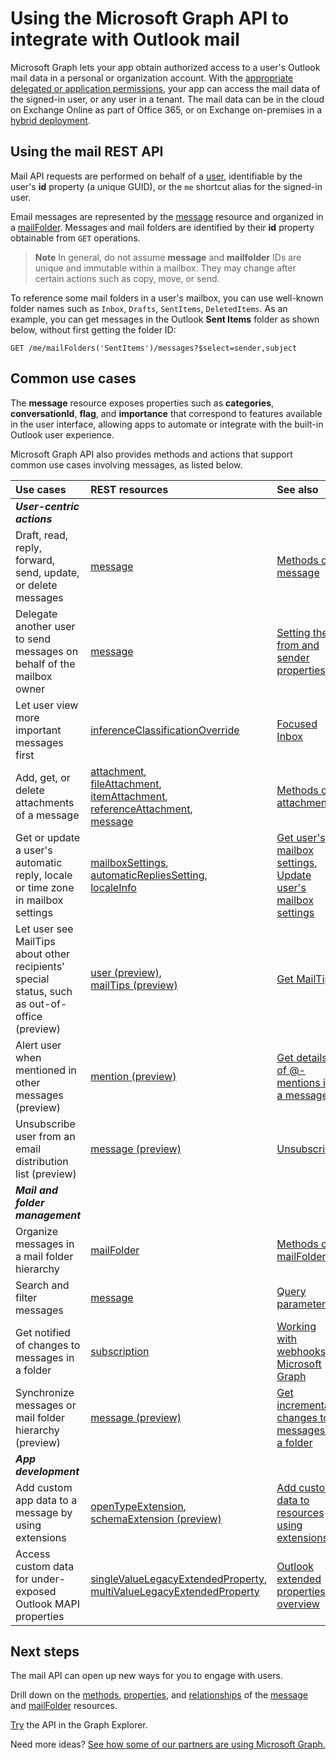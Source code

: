 # Using the Microsoft Graph API to integrate with Outlook mail

Microsoft Graph lets your app obtain authorized access to a user's Outlook mail data in a personal or organization account. 
With the [appropriate delegated or application permissions](../../../authorization/permission_scopes.md), your app can access the mail data of 
the signed-in user, or any user in a tenant. The mail data can be in the cloud on Exchange Online as part of Office 365, or on 
Exchange on-premises in a [hybrid deployment](../../../concepts/hybrid_rest_support.md).

## Using the mail REST API
Mail API requests are performed on behalf of a [user](../resources/user.md), identifiable by the user's **id** property (a unique GUID), 
or the `me` shortcut alias for the signed-in user.

Email messages are represented by the [message](../resources/message.md) resource and organized in a [mailFolder](../resources/mailfolder.md).
Messages and mail folders are identified by their **id** property obtainable from `GET` operations. 

>**Note** In general, do not assume **message** and **mailfolder** IDs are unique and immutable within a mailbox. They may change after certain 
actions such as copy, move, or send. 

To reference some mail folders in a user's mailbox, you can use well-known folder names such as `Inbox`, `Drafts`, `SentItems`, `DeletedItems`. 
As an example, you can get messages in the Outlook **Sent Items** folder as shown below, without first getting the folder ID:
```
GET /me/mailFolders('SentItems')/messages?$select=sender,subject
```

## Common use cases 

The **message** resource exposes properties such as **categories**, **conversationId**, **flag**, and **importance** that correspond to features 
available in the user interface, allowing apps to automate or integrate with the built-in Outlook user experience. 

Microsoft Graph API also provides methods and actions that support common use cases involving messages, as listed below. 

| Use cases		   | REST resources	| See also |
|:---------------|:--------|:----------|
| _**User-centric actions**_ | | |
| Draft, read, reply, forward, send, update, or delete messages | [message](../resources/message.md) | [Methods of message](../resources/message.md#methods) |
| Delegate another user to send messages on behalf of the mailbox owner | [message](../resources/message.md) | [Setting the from and sender properties](../resources/message.md#setting-the-from-and-sender-properties) |
| Let user view more important messages first | [inferenceClassificationOverride](../resources/inferenceClassificationOverride.md) | [Focused Inbox](../resources/manage_focused_inbox.md) |
| Add, get, or delete attachments of a message | [attachment](../resources/attachment.md), <br> [fileAttachment](../resources/fileattachment.md), <br> [itemAttachment](../resources/itemattachment.md), <br> [referenceAttachment](../resources/referenceattachment.md), <br> [message](../resources/message.md) | [Methods of attachment](../resources/attachment.md#methods) |
| Get or update a user's automatic reply, locale or time zone in mailbox settings | [mailboxSettings](../resources/mailboxsettings.md), <br> [automaticRepliesSetting](../resources/automaticrepliessetting.md), <br> [localeInfo](../resources/localeinfo.md) | [Get user's mailbox settings](../api/user_get_mailboxsettings.md), <br> [Update user's mailbox settings](../api/user_update_mailboxsettings.md) |
| Let user see MailTips about other recipients' special status, such as out-of-office (preview) | [user (preview)](https://developer.microsoft.com/en-us/graph/docs/api-reference/beta/resources/user.md), <br> [mailTips (preview)](https://developer.microsoft.com/en-us/graph/docs/api-reference/beta/resources/mailtips.md) | [Get MailTips](https://developer.microsoft.com/en-us/graph/docs/api-reference/beta/api/user_getmailtips.md) |
| Alert user when mentioned in other messages (preview) | [mention (preview)](../resources/mention.md) | [Get details of @-mentions in a message](https://developer.microsoft.com/en-us/graph/docs/api-reference/beta/api/message_get.md#request-2) |
| Unsubscribe user from an email distribution list (preview) | [message (preview)](https://developer.microsoft.com/en-us/graph/docs/api-reference/beta/resources/message.md) | [Unsubscribe](https://developer.microsoft.com/en-us/graph/docs/api-reference/beta/api/message_unsubscribe.md) |
| _**Mail and folder management**_ | | |
| Organize messages in a mail folder hierarchy | [mailFolder](../resources/mailfolder.md)  | [Methods of mailFolder](../resources/mailfolder.md#methods) |
| Search and filter messages | [message](../resources/message.md) | [Query parameters](../../../overview/query_parameters.md)  |
| Get notified of changes to messages in a folder | [subscription](../resources/subscription.md) | [Working with webhooks in Microsoft Graph](../resources/webhooks.md) |
| Synchronize messages or mail folder hierarchy (preview) | [message (preview)](https://developer.microsoft.com/en-us/graph/docs/api-reference/beta/resources/message.md) | [Get incremental changes to messages in a folder](../../../concepts/delta_query_messages.md) |
| _**App development**_ | | |
| Add custom app data to a message by using extensions | [openTypeExtension](../resources/opentypeextension.md), <br> [schemaExtension (preview)](https://developer.microsoft.com/en-us/graph/docs/api-reference/beta/resources/schemaextension.md) | [Add custom data to resources using extensions](../../../concepts/extensibility_overview.md) |
| Access custom data for under-exposed Outlook MAPI properties | [singleValueLegacyExtendedProperty](../resources/singlevaluelegacyextendedproperty.md), <br> [multiValueLegacyExtendedProperty](../resources/multivaluelegacyextendedproperty.md) | [Outlook extended properties overview](../resources/extended-properties-overview.md) |




## Next steps
The mail API can open up new ways for you to engage with users. 

Drill down on the [methods](../resources/message.md#methods), [properties](../resources/message.md#properties), and [relationships](../resources/message.md#relationships) 
of the [message](../resources/message.md) and [mailFolder](../resources/mailfolder.md) resources.

[Try](https://developer.microsoft.com/en-us/graph/graph-explorer) the API in the Graph Explorer.

Need more ideas? [See how some of our partners are using Microsoft Graph.](https://developer.microsoft.com/en-us/graph/graph/examples#partners)


